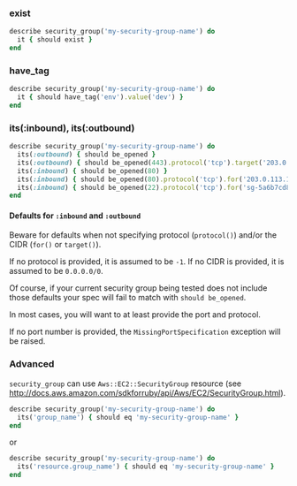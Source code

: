 ### exist

```ruby
describe security_group('my-security-group-name') do
  it { should exist }
end
```

### have_tag

```ruby
describe security_group('my-security-group-name') do
  it { should have_tag('env').value('dev') }
end
```

### its(:inbound), its(:outbound)

```ruby
describe security_group('my-security-group-name') do
  its(:outbound) { should be_opened }
  its(:outbound) { should be_opened(443).protocol('tcp').target('203.0.113.1/32') }
  its(:inbound) { should be_opened(80) }
  its(:inbound) { should be_opened(80).protocol('tcp').for('203.0.113.1/32') }
  its(:inbound) { should be_opened(22).protocol('tcp').for('sg-5a6b7cd8') }
end
```

#### Defaults for `:inbound` and `:outbound`

Beware for defaults when not specifying protocol (`protocol()`) and/or the CIDR
(`for()` or `target()`).

If no protocol is provided, it is assumed to be `-1`.
If no CIDR is provided, it is assumed to be `0.0.0.0/0`.

Of course, if your current security group being tested does not include those
defaults your spec will fail to match with `should be_opened`.

In most cases, you will want to at least provide the port and protocol.

If no port number is provided, the `MissingPortSpecification` exception will be
raised.

### Advanced

`security_group` can use `Aws::EC2::SecurityGroup` resource (see http://docs.aws.amazon.com/sdkforruby/api/Aws/EC2/SecurityGroup.html).

```ruby
describe security_group('my-security-group-name') do
  its('group_name') { should eq 'my-security-group-name' }
end
```

or

```ruby
describe security_group('my-security-group-name') do
  its('resource.group_name') { should eq 'my-security-group-name' }
end
```
